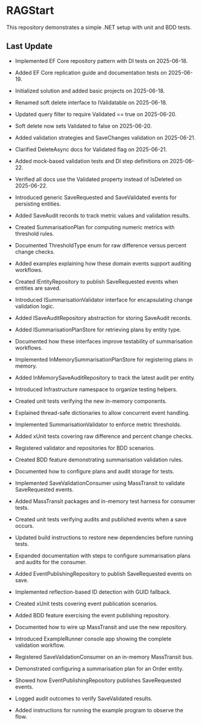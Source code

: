 # RAGStart

This repository demonstrates a simple .NET setup with unit and BDD tests.

## Last Update
- Implemented EF Core repository pattern with DI tests on 2025-06-18.
- Added EF Core replication guide and documentation tests on 2025-06-19.
- Initialized solution and added basic projects on 2025-06-18.
- Renamed soft delete interface to IValidatable on 2025-06-18.
- Updated query filter to require Validated == true on 2025-06-20.
- Soft delete now sets Validated to false on 2025-06-20.
- Added validation strategies and SaveChanges validation on 2025-06-21.
- Clarified DeleteAsync docs for Validated flag on 2025-06-21.
- Added mock-based validation tests and DI step definitions on 2025-06-22.

- Verified all docs use the Validated property instead of IsDeleted on 2025-06-22.
- Introduced generic SaveRequested<T> and SaveValidated<T> events for persisting entities.
- Added SaveAudit records to track metric values and validation results.
- Created SummarisationPlan<T> for computing numeric metrics with threshold rules.
- Documented ThresholdType enum for raw difference versus percent change checks.
- Added examples explaining how these domain events support auditing workflows.
- Created IEntityRepository<T> to publish SaveRequested events when entities are saved.
- Introduced ISummarisationValidator<T> interface for encapsulating change validation logic.
- Added ISaveAuditRepository abstraction for storing SaveAudit records.
- Added ISummarisationPlanStore for retrieving plans by entity type.
- Documented how these interfaces improve testability of summarisation workflows.
- Implemented InMemorySummarisationPlanStore for registering plans in memory.
- Added InMemorySaveAuditRepository to track the latest audit per entity.
- Introduced Infrastructure namespace to organize testing helpers.
- Created unit tests verifying the new in-memory components.
- Explained thread-safe dictionaries to allow concurrent event handling.
- Implemented SummarisationValidator<T> to enforce metric thresholds.
- Added xUnit tests covering raw difference and percent change checks.
- Registered validator and repositories for BDD scenarios.
- Created BDD feature demonstrating summarisation validation rules.
- Documented how to configure plans and audit storage for tests.
- Implemented SaveValidationConsumer<T> using MassTransit to validate SaveRequested events.
- Added MassTransit packages and in-memory test harness for consumer tests.
- Created unit tests verifying audits and published events when a save occurs.
- Updated build instructions to restore new dependencies before running tests.
- Expanded documentation with steps to configure summarisation plans and audits for the consumer.
- Added EventPublishingRepository<T> to publish SaveRequested events on save.
- Implemented reflection-based ID detection with GUID fallback.
- Created xUnit tests covering event publication scenarios.
- Added BDD feature exercising the event publishing repository.
- Documented how to wire up MassTransit and use the new repository.
- Introduced ExampleRunner console app showing the complete validation workflow.
- Registered SaveValidationConsumer on an in-memory MassTransit bus.
- Demonstrated configuring a summarisation plan for an Order entity.
- Showed how EventPublishingRepository publishes SaveRequested events.
- Logged audit outcomes to verify SaveValidated results.
- Added instructions for running the example program to observe the flow.
